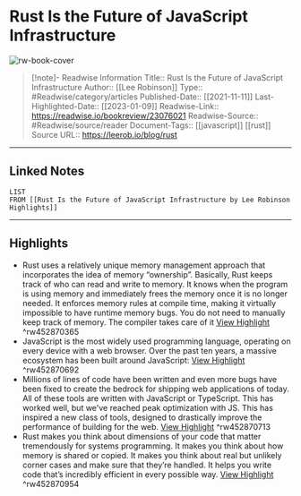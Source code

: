 # Rust Is the Future of JavaScript Infrastructure

![rw-book-cover](https://leerob.io/static/images/rust/banner.png)
<br>
>[!note]- Readwise Information
>Title:: Rust Is the Future of JavaScript Infrastructure
>Author:: [[Lee Robinson]]
>Type:: #Readwise/category/articles
>Published-Date:: [[2021-11-11]]
>Last-Highlighted-Date:: [[2023-01-09]]
>Readwise-Link:: https://readwise.io/bookreview/23076021
>Readwise-Source:: #Readwise/source/reader
>Document-Tags:: [[javascript]] [[rust]] 
>Source URL:: https://leerob.io/blog/rust
--- 

## Linked Notes
```dataview
LIST
FROM [[Rust Is the Future of JavaScript Infrastructure by Lee Robinson Highlights]]
```

---

## Highlights
- Rust uses a relatively unique memory management approach that incorporates the idea of memory “ownership”. Basically, Rust keeps track of who can read and write to memory. It knows when the program is using memory and immediately frees the memory once it is no longer needed. It enforces memory rules at compile time, making it virtually impossible to have runtime memory bugs. You do not need to manually keep track of memory. The compiler takes care of it [View Highlight](https://readwise.io/open/452870365) ^rw452870365
- JavaScript is the most widely used programming language, operating on every device with a web browser. Over the past ten years, a massive ecosystem has been built around JavaScript: [View Highlight](https://readwise.io/open/452870692) ^rw452870692
- Millions of lines of code have been written and even more bugs have been fixed to create the bedrock for shipping web applications of today. All of these tools are written with JavaScript or TypeScript. This has worked well, but we've reached peak optimization with JS. This has inspired a new class of tools, designed to drastically improve the performance of building for the web. [View Highlight](https://readwise.io/open/452870713) ^rw452870713
- Rust makes you think about dimensions of your code that matter tremendously for systems programming. It makes you think about how memory is shared or copied. It makes you think about real but unlikely corner cases and make sure that they’re handled. It helps you write code that’s incredibly efficient in every possible way. [View Highlight](https://readwise.io/open/452870954) ^rw452870954

